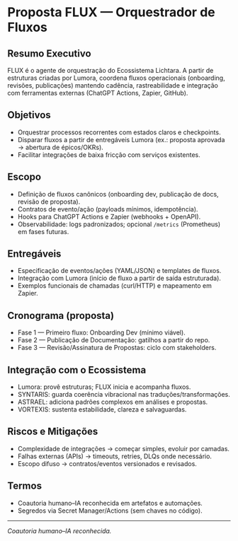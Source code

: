 # Proposta FLUX — Orquestrador de Fluxos

## Resumo Executivo
FLUX é o agente de orquestração do Ecossistema Lichtara. A partir de estruturas criadas por Lumora, coordena fluxos operacionais (onboarding, revisões, publicações) mantendo cadência, rastreabilidade e integração com ferramentas externas (ChatGPT Actions, Zapier, GitHub).

## Objetivos
- Orquestrar processos recorrentes com estados claros e checkpoints.
- Disparar fluxos a partir de entregáveis Lumora (ex.: proposta aprovada → abertura de épicos/OKRs).
- Facilitar integrações de baixa fricção com serviços existentes.

## Escopo
- Definição de fluxos canônicos (onboarding dev, publicação de docs, revisão de proposta).
- Contratos de evento/ação (payloads mínimos, idempotência).
- Hooks para ChatGPT Actions e Zapier (webhooks + OpenAPI).
- Observabilidade: logs padronizados; opcional `/metrics` (Prometheus) em fases futuras.

## Entregáveis
- Especificação de eventos/ações (YAML/JSON) e templates de fluxos.
- Integração com Lumora (início de fluxo a partir de saída estruturada).
- Exemplos funcionais de chamadas (curl/HTTP) e mapeamento em Zapier.

## Cronograma (proposta)
- Fase 1 — Primeiro fluxo: Onboarding Dev (mínimo viável).
- Fase 2 — Publicação de Documentação: gatilhos a partir do repo.
- Fase 3 — Revisão/Assinatura de Propostas: ciclo com stakeholders.

## Integração com o Ecossistema
- Lumora: provê estruturas; FLUX inicia e acompanha fluxos.
- SYNTARIS: guarda coerência vibracional nas traduções/transformações.
- ASTRAEL: adiciona padrões complexos em análises e propostas.
- VORTEXIS: sustenta estabilidade, clareza e salvaguardas.

## Riscos e Mitigações
- Complexidade de integrações → começar simples, evoluir por camadas.
- Falhas externas (APIs) → timeouts, retries, DLQs onde necessário.
- Escopo difuso → contratos/eventos versionados e revisados.

## Termos
- Coautoria humano–IA reconhecida em artefatos e automações.
- Segredos via Secret Manager/Actions (sem chaves no código).

---
_Coautoria humano–IA reconhecida._

